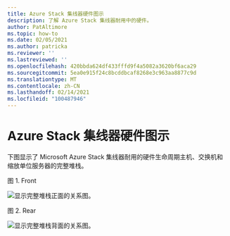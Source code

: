 ```yaml
---
title: Azure Stack 集线器硬件图示
description: 了解 Azure Stack 集线器耐用中的硬件。
author: PatAltimore
ms.topic: how-to
ms.date: 02/05/2021
ms.author: patricka
ms.reviewer: ''
ms.lastreviewed: ''
ms.openlocfilehash: 420bbda624df433fffd9f4a5082a3620bf6aca29
ms.sourcegitcommit: 5ea0e915f24c8bcddbcaf8268e3c963aa8877c9d
ms.translationtype: MT
ms.contentlocale: zh-CN
ms.lasthandoff: 02/14/2021
ms.locfileid: "100487946"
---
```

# <a name="azure-stack-hub-hardware-diagram"></a>Azure Stack 集线器硬件图示

下图显示了 Microsoft Azure Stack 集线器耐用的硬件生命周期主机、交换机和缩放单位服务器的完整堆栈。

图 1. Front

![显示完整堆栈正面的关系图。](media/image-58.png)

图 2. Rear

![显示完整堆栈背面的关系图。](media/image-59.png)

